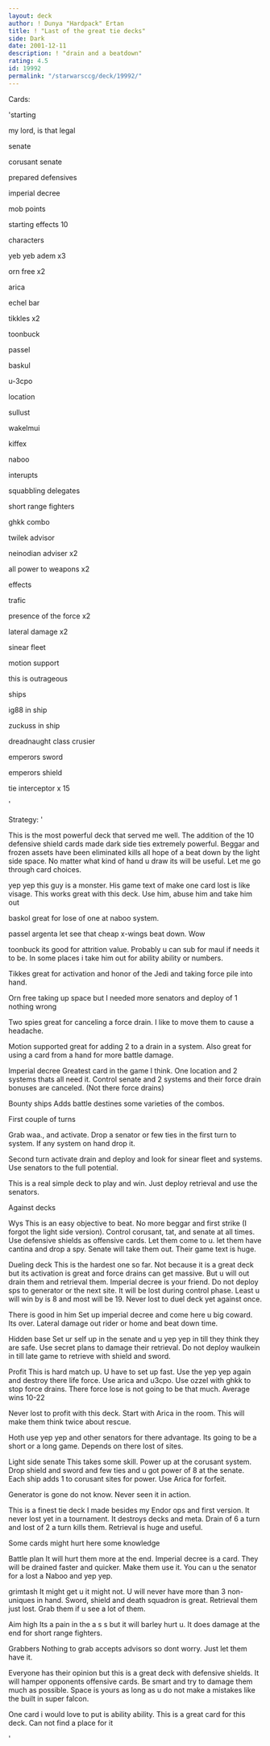 ```yaml
---
layout: deck
author: ! Dunya "Hardpack" Ertan
title: ! "Last of the great tie decks"
side: Dark
date: 2001-12-11
description: ! "drain and a beatdown"
rating: 4.5
id: 19992
permalink: "/starwarsccg/deck/19992/"
---
```

Cards: 

'starting 

my lord, is that legal 

senate 

corusant senate 

prepared defensives 

imperial decree 

mob points 

starting effects 10


characters 

yeb yeb adem x3

orn free x2 

arica 

echel bar 

tikkles x2 

toonbuck 

passel 

baskul

u-3cpo 


location 

sullust 

wakelmui 

kiffex 

naboo 


interupts 

squabbling delegates 

short range fighters 

ghkk combo 

twilek advisor 

neinodian adviser x2

all power to weapons x2 


effects 

trafic

presence of the force x2

lateral damage x2

sinear fleet 

motion support 

this is outrageous 


ships 

ig88 in ship 

zuckuss in ship 

dreadnaught class crusier 

emperors sword 

emperors shield 

tie interceptor x 15

'

Strategy: '

This is the most powerful deck that served me well. The addition of the 10 defensive shield cards made dark side ties extremely powerful. Beggar and frozen assets have been eliminated kills all hope of a beat down by the light side space. No matter what kind of hand u draw its will be useful. Let me go through card choices. 


yep yep this guy is a monster. His game text of make one card lost is like visage. This works great with this deck. Use him, abuse him and take him out


baskol great for lose of one at naboo system. 


passel argenta let see that cheap x-wings beat down. Wow 


toonbuck its good for attrition value. Probably u can sub for maul if needs it to be. In some places i take him out for ability ability or numbers. 


Tikkes great for activation and honor of the Jedi and taking force pile into hand. 


Orn free taking up space but I needed more senators and deploy of 1 nothing wrong 


Two spies great for canceling a force drain. I like to move them to cause a headache.


Motion supported great for adding 2 to a drain in a system. Also great for using a card from a hand for more battle damage. 


Imperial decree Greatest card in the game I think. One location and 2 systems thats all need it. Control senate and 2 systems and their force drain bonuses are canceled. (Not there force drains) 


Bounty ships Adds battle destines some varieties of the combos. 


First couple of turns 


Grab waa., and activate. Drop a senator or few ties in the first turn to system. If any system on hand drop it. 


Second turn activate drain and deploy and look for sinear fleet and systems. Use senators to the full potential. 


This is a real simple deck to play and win. Just deploy retrieval and use the senators. 


Against decks 


Wys This is an easy objective to beat. No more beggar and first strike (I forgot the light side version). Control corusant, tat, and senate at all times. Use defensive shields as offensive cards. Let them come to u. let them have cantina and drop a spy. Senate will take them out. Their game text is huge. 


Dueling deck This is the hardest one so far. Not because it is a great deck but its activation is great and force drains can get massive. But u will out drain them and retrieval them. Imperial decree is your friend. Do not deploy sps to generator or the next site. It will be lost during control phase. Least u will win by is 8 and most will be 19. Never lost to duel deck yet against once.  


There is good in him Set up imperial decree and come here u big coward. Its over. Lateral damage out rider or home and beat down time. 


Hidden base Set ur self up in the senate and u yep yep in till they think they are safe. Use secret plans to damage their retrieval. Do not deploy waulkein in till late game to retrieve with shield and sword. 


Profit This is hard match up. U have to set up fast. Use the yep yep again and destroy there life force. Use arica and u3cpo. Use ozzel with ghkk to stop force drains. There force lose is not going to be that much. Average wins 10-22 

Never lost to profit with this deck. Start with Arica in the room. This will make them think twice about rescue. 


Hoth use yep yep and other senators for there advantage. Its going to be a short or a long game. Depends on there lost of sites. 


Light side senate This takes some skill. Power up at the corusant system. Drop shield and sword and few ties and u got power of 8 at the senate. Each ship adds 1 to corusant sites for power. Use Arica for forfeit. 


Generator is gone do not know. Never seen it in action. 


This is a finest tie deck I made besides my Endor ops and first version. It never lost yet in a tournament. It destroys decks and meta. Drain of 6 a turn and lost of 2 a turn kills them. Retrieval is huge and useful. 


Some cards might hurt here some knowledge 


Battle plan It will hurt them more at the end. Imperial decree is a card. They will be drained faster and quicker. Make them use it. You can u the senator for a lost a Naboo and yep yep. 


grimtash It might get u it might not. U will never have more than 3 non-uniques in hand. Sword, shield and death squadron is great. Retrieval them just lost. Grab them if u see a lot of them. 


Aim high Its a pain in the a s s but it will barley hurt u. It does damage at the end for short range fighters. 


Grabbers Nothing to grab accepts advisors so dont worry. Just let them have it. 




Everyone has their opinion but this is a great deck with defensive shields. It will hamper opponents offensive cards. Be smart and try to damage them much as possible. Space is yours as long as u do not make a mistakes like the built in super falcon. 


One card i would love to put is ability ability. This is a great card for this deck. Can not find a place for it



'
